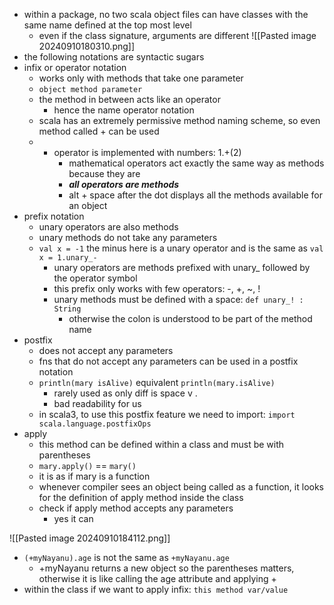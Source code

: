 - within a package, no two scala object files can have classes with the same name defined at the top most level
	- even if the class signature, arguments are different
 ![[Pasted image 20240910180310.png]]
 - the following notations are syntactic sugars
 - infix or operator notation
	 - works only with methods that take one parameter
	 - `object method parameter`
	 - the method in between acts like an operator
		 - hence the name operator notation
	- scala has an extremely permissive method naming scheme, so even method called + can be used
	- + operator is implemented with numbers: 1.+(2)
		- mathematical operators act exactly the same way as methods because they are
		- ***all operators are methods***
		- alt + space after the dot displays all the methods available for an object
- prefix notation
	- unary operators are also methods
	- unary methods do not take any parameters
	- `val x = -1` the minus here is a unary operator and is the same as `val x = 1.unary_-`
		- unary operators are methods prefixed with unary_ followed by the operator symbol
		- this prefix only works with few operators: -, +, ~, !
		- unary methods must be defined with a space: `def unary_! : String`
			- otherwise the colon is understood to be part of the method name
- postfix
	- does not accept any parameters
	- fns that do not accept any parameters can be used in a postfix notation
	- `println(mary isAlive)` equivalent `println(mary.isAlive)`
		- rarely used as only diff is space v .
		- bad readability for us
	- in scala3, to use this postfix feature we need to import: `import scala.language.postfixOps`
- apply
	- this method can be defined within a class and must be with parentheses
	- `mary.apply()` == `mary()`
	- it is as if mary is a function
	- whenever compiler sees an object being called as a function, it looks for the definition of apply method inside the class
	- check if apply method accepts any parameters
		- yes it can

![[Pasted image 20240910184112.png]]

- `(+myNayanu).age` is not the same as `+myNayanu.age`
	- +myNayanu returns a new object so the parentheses matters, otherwise it is like calling the age attribute and applying +
- within the class if we want to apply infix: `this method var/value`